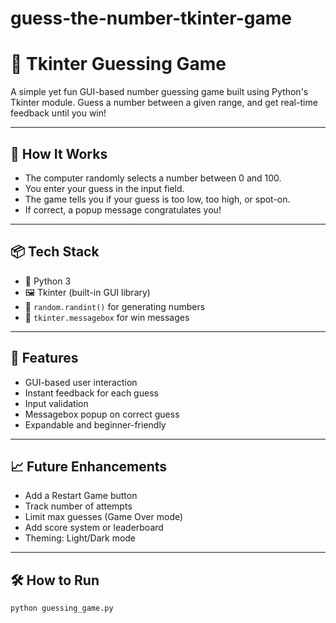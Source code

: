 # guess-the-number-tkinter-game
# 🎯 Tkinter Guessing Game

A simple yet fun GUI-based number guessing game built using Python's Tkinter module. Guess a number between a given range, and get real-time feedback until you win!

---

## 🧠 How It Works

- The computer randomly selects a number between 0 and 100.
- You enter your guess in the input field.
- The game tells you if your guess is too low, too high, or spot-on.
- If correct, a popup message congratulates you!

---

## 📦 Tech Stack

- 🐍 Python 3
- 🖼️ Tkinter (built-in GUI library)
- 🎲 `random.randint()` for generating numbers
- 💬 `tkinter.messagebox` for win messages

---

## 🚀 Features

- GUI-based user interaction
- Instant feedback for each guess
- Input validation
- Messagebox popup on correct guess
- Expandable and beginner-friendly

---

## 📈 Future Enhancements

- Add a Restart Game button
- Track number of attempts
- Limit max guesses (Game Over mode)
- Add score system or leaderboard
- Theming: Light/Dark mode

---

## 🛠️ How to Run

```bash
python guessing_game.py
